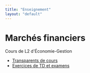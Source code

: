 ```yaml
---
title: "Enseignement"
layout: "default"
---
```


# Marchés financiers

Cours de L2 d'&Eacute;conomie-Gestion

- <a href="https://cloud.univ-grenoble-alpes.fr/index.php/s/AfPz7eLwXSfFzd4">Transparents de cours</a>
- <a href="https://cloud.univ-grenoble-alpes.fr/index.php/s/FXoii3DGpZXDJCY">Exercices de TD et examens</a>
